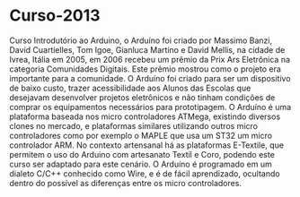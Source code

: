 Curso-2013
==========

Curso Introdutório ao Arduino, o Arduíno foi criado por Massimo Banzi, David Cuartielles, Tom Igoe, Gianluca Martino e David Mellis, na cidade de Ivrea, Itália em 2005, em 2006 recebeu um prêmio da Prix Ars Eletrônica na categoria Comunidades Digitais. Este prêmio mostrou como o projeto era importante para a comunidade.  O Arduíno foi criado para ser um dispositivo de baixo custo, trazer acessibilidade aos Alunos das Escolas que desejavam desenvolver projetos eletrônicos e não tinham condições de comprar os equipamentos necessários para prototipagem.   O Arduíno é uma plataforma baseada nos micro controladores ATMega, existindo diversos clones no mercado, e plataformas similares utilizando outros micro controladores como por exemplo o MAPLE que usa um ST32 um micro controlador ARM.  No contexto artensanal há as plataformas E-Textile, que permitem o uso do Arduino com artesanato Textil e Coro, podendo este curso ser adaptado para este cenário.  O Arduíno é programado em um dialeto C/C++ conhecido como Wire, e é de fácil aprendizado, ocultando dentro do possível as diferenças entre os micro controladores.